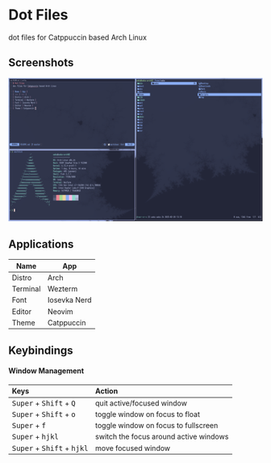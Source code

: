 # Dot Files
dot files for Catppuccin based Arch Linux

## Screenshots
![Desktop](media/desktop.png)

## Applications
| Name | App |
| --- | --- |
| Distro | Arch |
| Terminal | Wezterm |
| Font | Iosevka Nerd |
| Editor | Neovim |
| Theme | Catppuccin |

## Keybindings

#### Window Management
| Keys | Action |
| :--  | :-- |
| <kbd>Super</kbd> + <kbd>Shift</kbd> + <kbd>Q</kbd> | quit active/focused window
| <kbd>Super</kbd> + <kbd>Shift</kbd> + <kbd>o</kbd> | toggle window on focus to float
| <kbd>Super</kbd> + <kbd>f</kbd> | toggle window on focus to fullscreen
| <kbd>Super</kbd> + <kbd>h</kbd><kbd>j</kbd><kbd>k</kbd><kbd>l</kbd>| switch the focus around active windows
| <kbd>Super</kbd> + <kbd>Shift</kbd> + <kbd>h</kbd><kbd>j</kbd><kbd>k</kbd><kbd>l</kbd>| move focused window
